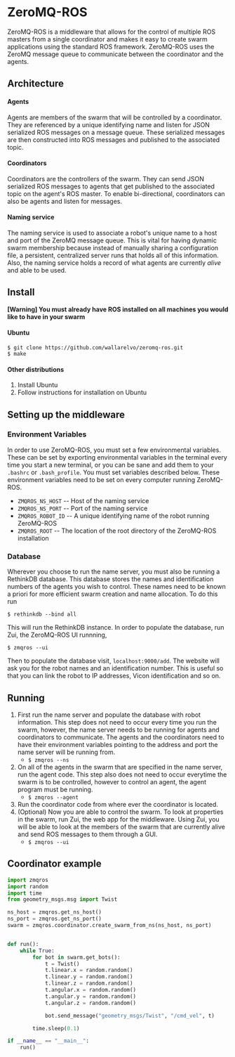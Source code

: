 ZeroMQ-ROS
========

ZeroMQ-ROS is a middleware that allows for the control of multiple ROS masters from
a single coordinator and makes it easy to create swarm applications using the standard
ROS framework. ZeroMQ-ROS uses the ZeroMQ message queue to communicate between the coordinator
and the agents.

## Architecture
#### Agents

Agents are members of the swarm that will be controlled by a coordinator. They are referenced by
a unique identifying name and listen for JSON serialized ROS messages on a message queue. These
serialized messages are then constructed into ROS messages and published to the associated topic.

#### Coordinators

Coordinators are the controllers of the swarm. They can send JSON serialized ROS messages to agents
that get published to the associated topic on the agent's ROS master. To enable bi-directional,
coordinators can also be agents and listen for messages.

#### Naming service

The naming service is used to associate a robot's unique name to a host and port of the ZeroMQ
message queue. This is vital for having dynamic swarm membership because instead of manually sharing
a configuration file, a persistent, centralized server runs that holds all of this information. Also,
the naming service holds a record of what agents are currently *alive* and able to be used.

## Install

**[Warning] You must already have ROS installed on all machines you would like
to have in your swarm**

#### Ubuntu
    $ git clone https://github.com/wallarelvo/zeromq-ros.git
    $ make
    
#### Other distributions
1. Install Ubuntu
2. Follow instructions for installation on Ubuntu
    
## Setting up the middleware
### Environment Variables

In order to use ZeroMQ-ROS, you must set a few environmental variables. These can
be set by exporting environmental variables in the terminal every time you start a
new terminal, or you can be sane and add them to your `.bashrc` or `.bash_profile`.
You must set variables described below. These environment variables need to be set on
every computer running ZeroMQ-ROS.

- `ZMQROS_NS_HOST` -- Host of the naming service
- `ZMQROS_NS_PORT` -- Port of the naming service
- `ZMQROS_ROBOT_ID` -- A unique identifying name of the robot running ZeroMQ-ROS
- `ZMQROS_ROOT` -- The location of the root directory of the ZeroMQ-ROS installation

### Database

Wherever you choose to run the name server, you must also be running a RethinkDB database.
This database stores the names and identification numbers of the agents you wish to control.
These names need to be known a priori for more efficient swarm creation and name allocation.
To do this run

    $ rethinkdb --bind all

This will run the RethinkDB instance. In order to populate the database, run Zui, the
ZeroMQ-ROS UI runnning,

    $ zmqros --ui
    
Then to populate the database visit, `localhost:9000/add`. The website will ask you for the
robot names and an identification number. This is useful so that you can link the robot
to IP addresses, Vicon identification and so on.

## Running

1. First run the name server and populate the database with robot information. This step does 
not need to occur every time you run the swarm, however, the name server needs to be running for
agents and coordinators to communicate. The agents and the coordinators need to have their
environment variables pointing to the address and port the name server will be running from.
    - `$ zmqros --ns`
2. On all of the agents in the swarm that are specified in the name server, run the agent code. 
This step also does not need to occur everytime the swarm is to be controlled, however to control an agent,
the agent program must be running.
    - `$ zmqros --agent`
3. Run the coordinator code from where ever the coordinator is located.
4. (Optional) Now you are able to control the swarm. To look at properties in the swarm, run Zui, the web app for the
middleware. Using Zui, you will be able to look at the members of the swarm that are currently alive and
send ROS messages to them through a GUI.
    - `$ zmqros --ui`
    

## Coordinator example

```python
import zmqros
import random
import time
from geometry_msgs.msg import Twist

ns_host = zmqros.get_ns_host()
ns_port = zmqros.get_ns_port()
swarm = zmqros.coordinator.create_swarm_from_ns(ns_host, ns_port)


def run():
    while True:
        for bot in swarm.get_bots():
            t = Twist()
            t.linear.x = random.random()
            t.linear.y = random.random()
            t.linear.z = random.random()
            t.angular.x = random.random()
            t.angular.y = random.random()
            t.angular.z = random.random()

            bot.send_message("geometry_msgs/Twist", "/cmd_vel", t)

        time.sleep(0.1)

if __name__ == "__main__":
    run()
```
